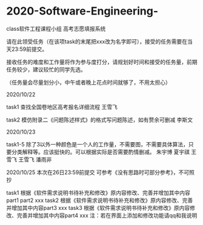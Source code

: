 # 2020-Software-Engineering-
class软件工程课程小组 高考志愿填报系统

请在此领受任务（在该项task的末尾把xxx改为名字即可），接受的任务需要在当天23:59前提交。

接收任务的难度和工作量将作为参与度打分，请规划好时间和接受的任务量，前期任务较少，建议较忙的同学先选。

（任务量会尽量划分小，中午或者晚上花点时间就够了，不用太担心）

2020/10/22

task1 查找全国卷地区高考报名详细流程  王雪飞

task2 模仿附录二《问题陈述样式》的格式写问题陈述，如有赘余可删减 李斯文

2020/10/23

task1-5
 除了3以外一种颜色是一个人的工作量，不需要图，不需要具体算法，只要分类解释等。应该挺快的。可以根据实际是否需要酌情删减。 朱宇博 夏宇祺 王雪飞 王雪飞 潘雨非  
 
2020/10/25 本次在26日23:59前提交 可参考《没有思路时可部分参考》，不可照抄
 
 task1 根据《软件需求说明书待补充和修改》原内容修改、完善并增加其中内容part1 part2  xxx
 task2 根据《软件需求说明书待补充和修改》原内容修改、完善并增加其中内容part3  xxx
 task3 根据《软件需求说明书待补充和修改》原内容修改、完善并增加其中内容part4  xxx
 注：若在界面上添加和修改功能请qq和我说明
